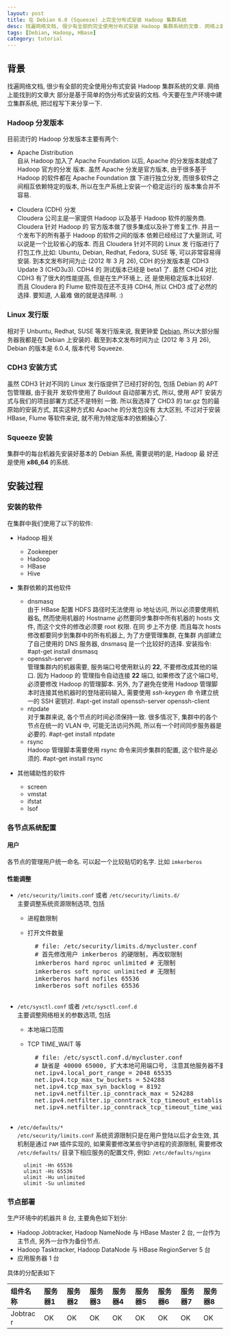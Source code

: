 ```yaml
---
layout: post
title: 在 Debian 6.0 (Squeeze) 上完全分布式安装 Hadoop 集群系统
desc: 找遍网络文档, 很少有全部的完全使用分布式安装 Hadoop 集群系统的文章. 网络上能找到的文章大部分是基于简单的伪分布式安装的文档. 今天要在生产环境中建立集群系统, 把过程写下来分享一下.
tags: [Debian, Hadoop, HBase]
category: tutorial
---
```


背景
----

找遍网络文档, 很少有全部的完全使用分布式安装 Hadoop 集群系统的文章. 网络上能找到的文章大
部分是基于简单的伪分布式安装的文档. 今天要在生产环境中建立集群系统, 把过程写下来分享一下.

### Hadoop 分发版本 ###

目前流行的 Hadoop 分发版本主要有两个:

- Apache Distribution  
    自从 Hadoop 加入了 Apache Foundation 以后, Apache 的分发版本就成了 Hadoop 官方的分发
    版本. 虽然 Apache 分发是官方版本, 由于很多基于 Hadoop 的软件都在 Apache Foundation 旗
    下进行独立分发, 而很多软件之间相互依赖特定的版本, 所以在生产系统上安装一个稳定运行的
    版本集合并不容易.

- Cloudera (CDH) 分发  
    Cloudera 公司主是一家提供 Hadoop 以及基于 Hadoop 软件的服务商. Cloudera 针对 Hadoop 的
    官方版本做了很多集成以及补丁修复工作. 并且一个发布下的所有基于 Hadoop 的软件之间的版本
    依赖已经经过了大量测试, 可以说是一个比较省心的版本. 而且 Cloudera 针对不同的 Linux 发
    行版进行了打包工作,比如: Ubuntu, Debian, Redhat, Fedora, SUSE 等, 可以非常容易得安装.
    到本文发布时间为止 (2012 年 3 月 26), CDH 的分发版本是 CDH3 Update 3 (CHD3u3). CDH4 的
    测试版本已经是 beta1 了. 虽然 CHD4 对比 CDH3 有了很大的性能提高, 但是在生产环境上, 还
    是使用稳定版本比较好.  
    而且 Cloudera 的 Flume 软件现在还不支持 CDH4, 所以 CHD3 成了必然的选择. 要知道, 人最难
    做的就是选择啊. :)

### Linux 发行版 ###

相对于 Unbuntu, Redhat, SUSE 等发行版来说, 我更钟爱 [Debian][], 所以大部分服务器我都是在
Debian 上安装的. 截至到本文发布时间为止 (2012 年 3 月 26), Debian 的版本是 6.0.4, 版本代号
Squeeze.

### CDH3 安装方式 ###

虽然 CDH3 针对不同的 Linux 发行版提供了已经打好的包, 包括 Debian 的 APT 包管理器, 由于我开
发软件使用了 Buildout 自动部署方式, 所以, 使用 APT 安装方式与我们的项目部署方式还不是特别
一致. 所以我选择了 CHD3 的 tar.gz 包的最原始的安装方式, 其实这种方式和 Apache 的分发包没有
太大区别, 不过对于安装 HBase, Flume 等软件来说, 就不用为特定版本的依赖操心了.

### Squeeze 安装 ###

集群中的每台机器先安装好基本的 Debian 系统, 需要说明的是, Hadoop 最
好还是使用 **x86\_64** 的系统.

安装过程
--------

### 安装的软件 ###

在集群中我们使用了以下的软件:

- Hadoop 相关
    - Zookeeper
    - Hadoop
    - HBase
    - Hive

- 集群依赖的其他软件
    - dnsmasq  
        由于 HBase 配置 HDFS 路径时无法使用 ip 地址访问, 所以必须要使用机器名, 然而使用机器的
        Hostname 必然要同步集群中所有机器的 hosts 文件, 而这个文件的修改必须要 root 权限. 在同
        步上不方便. 而且每次 hosts 修改都要同步到集群中的所有机器上, 为了方便管理集群, 在集群
        内部建立了自己使用的 DNS 服务器, dnsmasq 是一个比较好的选择. 安装指令:
            #apt-get install dnsmasq
    - openssh-server  
        管理集群内的机器需要, 服务端口号使用默认的 **22**, 不要修改成其他的端口. 因为 Hadoop 的
        管理指令自动连接 **22** 端口, 如果修改了这个端口号, 必须要修改 Hadoop 的管理脚本. 另外,
        为了避免在使用 Hadoop 管理脚本时连接其他机器时的登陆密码输入, 需要使用 *ssh-keygen* 命
        令建立统一的 SSH 密钥对.
            #apt-get install openssh-server openssh-client
    - ntpdate  
        对于集群来说, 各个节点的时间必须保持一致. 很多情况下, 集群中的各个节点在统一的 VLAN 中,
        可能无法访问外网, 所以有一个时间同步服务器是必要的.
            #apt-get install ntpdate
    - rsync  
        Hadoop 管理脚本需要使用 rsync 命令来同步集群的配置, 这个软件是必须的.
            #apt-get install rsync

- 其他辅助性的软件
    - screen
    - vmstat
    - ifstat
    - lsof

### 各节点系统配置

#### 用户

各节点的管理用户统一命名. 可以起一个比较贴切的名字. 比如 `imkerberos`

#### 性能调整

- `/etc/security/limits.conf` 或者 `/etc/security/limits.d/`  
    主要调整系统资源限制选项, 包括
    - 进程数限制
    - 打开文件数量

        <pre>
        # file: /etc/security/limits.d/mycluster.conf
        # 首先修改用户 imkerberos 的硬限制, 再改软限制
        imkerberos hard nproc unlimited # 无限制
        imkerberos soft nproc unlimited # 无限制
        imkerberos hard nofiles 65536
        imkerberos soft nofiles 65536
        </pre>

- `/etc/sysctl.conf` 或者 `/etc/sysctl.conf.d`  
    主要调整网络相关的参数选项, 包括
    - 本地端口范围
    - TCP TIME\_WAIT 等

        <pre>
        # file: /etc/sysctl.conf.d/mycluster.conf
        # 缺省是 40000 65000, 扩大本地可用端口号, 注意其他服务器不要监听在这些端口号上
        net.ipv4.local_port_range = 2048 65535
        net.ipv4.tcp_max_tw_buckets = 524288
        net.ipv4.tcp_max_syn_backlog = 8192
        net.ipv4.netfilter.ip_conntrack_max = 524288
        net.ipv4.netfilter.ip_conntrack_tcp_timeout_established = 180
        net.ipv4.netfilter.ip_conntrack_tcp_timeout_time_wait = 5
        </pre>

- `/etc/defaults/*`  
    `/etc/security/limits.conf` 系统资源限制只是在用户登陆以后才会生效, 其机制是通过
    `PAM` 插件实现的, 如果需要修改某些守护进程的资源限制, 需要修改 `/etc/defaults/`
    目录下相应服务的配置文件, 例如: `/etc/defaults/nginx`

        ulimit -Hn 65536 
        ulimit -Hs 65536
        ulimit -Hu unlimited
        ulimit -Su unlimited

### 节点部署

生产环境中的机器共 8 台, 主要角色如下划分:

- Hadoop Jobtracker, Hadoop NameNode 与 HBase Master 2 台, 一台作为主节点, 另外一台作为备份节点.
- Hadoop Tasktracker, Hadoop DataNode 与 HBase RegionServer 5 台
- 应用服务器 1 台

具体的分配表如下

|组件名称 | 服务器1 | 服务器2 | 服务器3  | 服务器4 | 服务器5 | 服务器6 | 服务器7 | 服务器8|
|:------- |:--------|:--------|:---------|:--------|:--------|:--------|:--------|:-------|
|Jobtrac r| OK      |   OK    |   OK     |    OK   | OK      | OK      | OK      | OK     |

[Debian]: http://www.debian.org "Debian"
